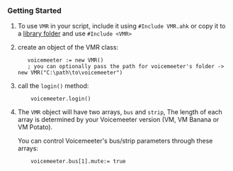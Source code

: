 ###  Getting Started
1.  To use `VMR` in your script, include it using `#Include VMR.ahk` or copy it to a [library folder](https://www.autohotkey.com/docs/Functions.htm#lib) and use `#Include <VMR>`

2.  create an object of the VMR class:
     ```ahk
        voicemeeter := new VMR() 
        ; you can optionally pass the path for voicemeeter's folder -> new VMR("C:\path\to\voicemeeter")
     ```
3.  call the `login()` method:
    ```ahk
        voicemeeter.login()
    ```
4. The `VMR` object will have two arrays, `bus` and `strip`, The length of each array is determined by your Voicemeeter version (VM, VM Banana or VM Potato).
    
    You can control Voicemeeter's bus/strip parameters through these arrays:
    ```ahk
        voicemeeter.bus[1].mute:= true
    ```
